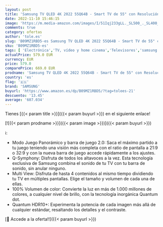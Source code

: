 ```yaml
---
layout: post
title: 'Samsung TV QLED 4K 2022 55Q64B - Smart TV de 55" con Resolución 4K  100% Volumen de Color  Procesdor QLED 4K Lite  Quantum HDR10+  Multi View  Modo Juego Panorámico y Alexa integrada'
date: 2022-11-10 15:46:15
image: 'https://m.media-amazon.com/images/I/51Iqj233gLL._SL500_._SL400_.jpg'
comments: true
category: ofertas
author: 'tole.es'
slug: 'B09MZ1RBD5-es Samsung TV QLED 4K 2022 55Q64B - Smart TV de 55" con...'
sku: 'B09MZ1RBD5-es'
tags: [ 'Electrónica','TV, vídeo y home cinema','Televisores','samsung','smart','tv','🇪🇸', ]
actualPrice: 579.0 EUR
currency: EUR
price: 579.0
comparePrice: 669.0 EUR
prodname: 'Samsung TV QLED 4K 2022 55Q64B - Smart TV de 55" con Resolución 4K  100% Volumen de Color  Procesdor QLED 4K Lite  Quantum HDR10+  Multi View  Modo Juego Panorámico y Alexa integrada'
country: 'es'
flag: '🇪🇸'
brand: 'SAMSUNG'
buyurl: 'https://www.amazon.es/dp/B09MZ1RBD5/?tag=tolees-21'
descuento: '13.45'
average: '607.034'
---
```


Tienes [{{< param title >}}]({{< param buyurl >}}) en el siguiente enlace!

[![{{< param prodname >}}]({{< param image >}})]({{< param buyurl >}})

ℹ️:

- Modo Juego Panorámico y barra de juego 2.0: Saca el máximo partido a tu juego teniendo una visión más completa con el ratio de pantalla a 21:9 o 32:9 y con la nueva barra de juego accede rápidamente a los ajustes.
- Q-Symphony: Disfruta de todos los altavoces a la vez. Esta tecnología exclusiva de Samsung combina el sonido de tu TV con tu barra de sonido, sin anular ninguno.
- Multi View: Disfruta de hasta 4 contenidos al mismo tiempo dividiendo tu TV en múltiples pantallas. Elige el tamaño y volumen de cada una de ellas.
- 100% Volumen de color: Convierte la luz en más de 1.000 millones de colores, a cualquier nivel de brillo, con la tecnología inorgánica Quantum dot.
- Quantum HDR10+: Experimenta la potencia de cada imagen más allá de cualquier estándar, resaltando los detalles y el contraste.

[🛒 Accede a la oferta!!]({{< param buyurl >}})
